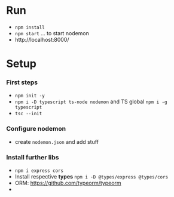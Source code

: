 # Run
- `npm install`
- `npm start`  ... to start nodemon
- http://localhost:8000/

# Setup
### First steps
- `npm init -y`
- `npm i -D typescript ts-node nodemon` and TS global `npm i -g typescript`
- `tsc --init`

### Configure nodemon
- create `nodemon.json` and add stuff

### Install further libs
- `npm i express cors`
- Install respective **types** `npm i -D @types/express @types/cors`
- ORM: https://github.com/typeorm/typeorm
- 
